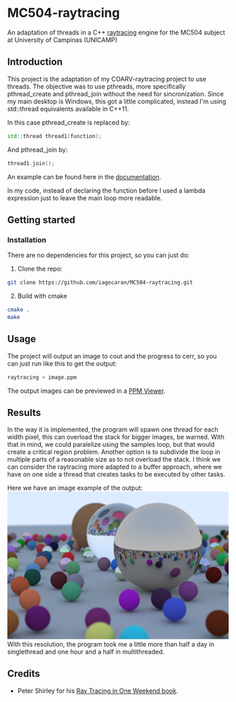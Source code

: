 # MC504-raytracing

An adaptation of threads in a C++ [raytracing](https://en.wikipedia.org/wiki/Ray_tracing_(graphics)) engine for the MC504 subject at University of Campinas (UNICAMP)

## Introduction

This project is the adaptation of my COARV-raytracing project to use threads.
The objective was to use pthreads, more specifically pthread_create and pthread_join without the need for sincronization.
Since my main desktop is Windows, this got a little complicated, instead I'm using std::thread equivalents available in C++11.

In this case pthread_create is replaced by:
```c++
std::thread thread1(function);
```

And pthread_join by:
```c++
thread1.join();
```

An example can be found here in the [documentation](https://en.cppreference.com/w/cpp/thread/thread/join).

In my code, instead of declaring the function before I used a lambda expression just to leave the main loop more readable.

## Getting started

### Installation

There are no dependencies for this project, so you can just do:

1. Clone the repo:
```sh
git clone https://github.com/iagocaran/MC504-raytracing.git
```
2. Build with cmake
```sh
cmake .
make
```

## Usage

The project will output an image to cout and the progress to cerr, so you can just run like this to get the output:
```sh
raytracing > image.ppm
```

The output images can be previewed in a [PPM Viewer](http://www.cs.rhodes.edu/welshc/COMP141_F16/ppmReader.html).

## Results

In the way it is implemented, the program will spawn one thread for each width pixel, this can overload the stack for bigger images, be warned.
With that in mind, we could paralelize using the samples loop, but that would create a critical region problem. 
Another option is to subdivide the loop in multiple parts of a reasonable size as to not overload the stack.
I think we can consider the raytracing more adapted to a buffer approach, where we have on one side a thread that creates tasks to be executed by other tasks.

Here we have an image example of the output:
![Example of output](https://github.com/iagocaran/MC504-raytracing/blob/master/output.png)
With this resolution, the program took me a little more than half a day in singlethread and one hour and a half in multithreaded.

## Credits

* Peter Shirley for his [Ray Tracing in One Weekend book](https://raytracing.github.io/books/RayTracingInOneWeekend.html).
